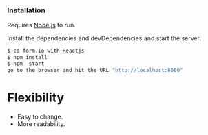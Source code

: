 


 ### Installation
Requires [Node.js](https://nodejs.org/) to run.

Install the dependencies and devDependencies and start the server.

```sh
$ cd form.io with Reactjs
$ npm install 
$ npm  start
go to the browser and hit the URL "http://localhost:8080"
```


 # Flexibility
 - Easy to change.
 - More readability.

